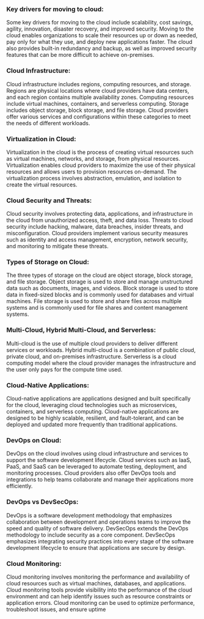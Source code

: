 ### Key drivers for moving to cloud:
Some key drivers for moving to the cloud include scalability, cost savings, agility, innovation, disaster recovery, and improved security. Moving to the cloud enables organizations to scale their resources up or down as needed, pay only for what they use, and deploy new applications faster. The cloud also provides built-in redundancy and backup, as well as improved security features that can be more difficult to achieve on-premises.

### Cloud Infrastructure:
Cloud infrastructure includes regions, computing resources, and storage. Regions are physical locations where cloud providers have data centers, and each region contains multiple availability zones. Computing resources include virtual machines, containers, and serverless computing. Storage includes object storage, block storage, and file storage. Cloud providers offer various services and configurations within these categories to meet the needs of different workloads.

### Virtualization in Cloud:
Virtualization in the cloud is the process of creating virtual resources such as virtual machines, networks, and storage, from physical resources. Virtualization enables cloud providers to maximize the use of their physical resources and allows users to provision resources on-demand. The virtualization process involves abstraction, emulation, and isolation to create the virtual resources.

### Cloud Security and Threats:
Cloud security involves protecting data, applications, and infrastructure in the cloud from unauthorized access, theft, and data loss. Threats to cloud security include hacking, malware, data breaches, insider threats, and misconfiguration. Cloud providers implement various security measures such as identity and access management, encryption, network security, and monitoring to mitigate these threats.

### Types of Storage on Cloud:
The three types of storage on the cloud are object storage, block storage, and file storage. Object storage is used to store and manage unstructured data such as documents, images, and videos. Block storage is used to store data in fixed-sized blocks and is commonly used for databases and virtual machines. File storage is used to store and share files across multiple systems and is commonly used for file shares and content management systems.

### Multi-Cloud, Hybrid Multi-Cloud, and Serverless:
Multi-cloud is the use of multiple cloud providers to deliver different services or workloads. Hybrid multi-cloud is a combination of public cloud, private cloud, and on-premises infrastructure. Serverless is a cloud computing model where the cloud provider manages the infrastructure and the user only pays for the compute time used.

### Cloud-Native Applications:
Cloud-native applications are applications designed and built specifically for the cloud, leveraging cloud technologies such as microservices, containers, and serverless computing. Cloud-native applications are designed to be highly scalable, resilient, and fault-tolerant, and can be deployed and updated more frequently than traditional applications.

### DevOps on Cloud:
DevOps on the cloud involves using cloud infrastructure and services to support the software development lifecycle. Cloud services such as IaaS, PaaS, and SaaS can be leveraged to automate testing, deployment, and monitoring processes. Cloud providers also offer DevOps tools and integrations to help teams collaborate and manage their applications more efficiently.

### DevOps vs DevSecOps:
DevOps is a software development methodology that emphasizes collaboration between development and operations teams to improve the speed and quality of software delivery. DevSecOps extends the DevOps methodology to include security as a core component. DevSecOps emphasizes integrating security practices into every stage of the software development lifecycle to ensure that applications are secure by design.

### Cloud Monitoring:
Cloud monitoring involves monitoring the performance and availability of cloud resources such as virtual machines, databases, and applications. Cloud monitoring tools provide visibility into the performance of the cloud environment and can help identify issues such as resource constraints or application errors. Cloud monitoring can be used to optimize performance, troubleshoot issues, and ensure uptime
